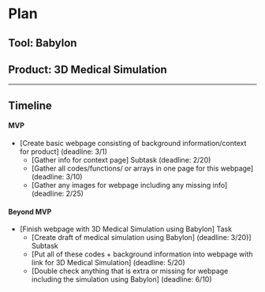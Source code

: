 
# Plan

## Tool: Babylon
## Product: 3D Medical Simulation

---

## Timeline

#### MVP

- [Create basic webpage consisting of background information/context for product] (deadline: 3/1)
  - [Gather info for context page] Subtask (deadline: 2/20)
  - [Gather all codes/functions/ or arrays in one page for this webpage] (deadline: 3/10)
  - [Gather any images for webpage including any missing info] (deadline: 2/25)

#### Beyond MVP

- [Finish webpage with 3D Medical Simulation using Babylon] Task
  - [Create draft of medical simulation using Babylon] (deadline: 3/20)] Subtask
  - [Put all of these codes + background information into webpage with link for 3D Medical Simulation] (deadline: 5/20)
  - [Double check anything that is extra or missing for webpage including the simulation using Babylon] (deadline: 6/10)


<!-- EXAMPLE

## Tool: APIs
## Product: Green Glass Door riddle app

## Timeline

### MVP

- [ ] Front-end
  - [x] Webpage to collect input from user (deadline: 4/15)
  - [ ] Webpage to display "yes, but a ___ can't" or "no, but a ___ can" (deadline: 5/1)
- [x] Back-end
  - [x] Use regex to test whether or not the word can go through the GGD (deadline: 3/1)
  - [x] Use the Twinword API to find related words (deadline: 3/15)
    - [ ] Iterate through the words until an opposite example can be found (deadline: 4/1)

#### Beyond MVP

- [ ] Use another API to make sure the opposite example is a noun
- [ ] Automate notification of API limit to make sure I don’t exceed free quota
- [ ] A multiple choice quizzer that will test the user’s knowledge of the solution

-->





<!-- DO NOT USE THIS YET

| Name | Glows | Grows |
| -------- | ------- | ------- |
|   |   |
|   |   |
|   |   |
|   |   |
|   |   |
|   |   |

-->
